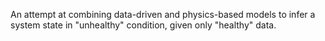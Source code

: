 An attempt at combining data-driven and physics-based models to infer a system state in "unhealthy" condition, given only "healthy" data.